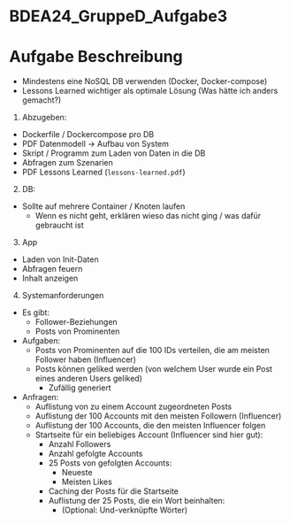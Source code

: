 # BDEA24_GruppeD_Aufgabe3

# Aufgabe Beschreibung

- Mindestens eine NoSQL DB verwenden (Docker, Docker-compose)
- Lessons Learned wichtiger als optimale Lösung (Was hätte ich anders gemacht?)

1. Abzugeben:
- Dockerfile / Dockercompose pro DB
- PDF Datenmodell -> Aufbau von System
- Skript / Programm zum Laden von Daten in die DB
- Abfragen zum Szenarien
- PDF Lessons Learned (`lessons-learned.pdf`)

2. DB:
- Sollte auf mehrere Container / Knoten laufen
  - Wenn es nicht geht, erklären wieso das nicht ging / was dafür gebraucht ist

3. App
- Laden von Init-Daten
- Abfragen feuern
- Inhalt anzeigen

4. Systemanforderungen
- Es gibt:
  - Follower-Beziehungen
  - Posts von Prominenten
- Aufgaben:
  - Posts von Prominenten auf die 100 IDs verteilen, die am meisten Follower haben (Influencer)
  - Posts können geliked werden (von welchem User wurde ein Post eines anderen Users geliked)
    - Zufällig generiert
- Anfragen:
  - Auflistung von zu einem Account zugeordneten Posts
  - Auflistung der 100 Accounts mit den meisten Followern (Influencer)
  - Auflistung der 100 Accounts, die den meisten Influencer folgen
  - Startseite für ein beliebiges Account (Influencer sind hier gut):
    - Anzahl Followers
    - Anzahl gefolgte Accounts
    - 25 Posts von gefolgten Accounts:
      - Neueste
      - Meisten Likes
    - Caching der Posts für die Startseite
    - Auflistung der 25 Posts, die ein Wort beinhalten:
      - (Optional: Und-verknüpfte Wörter)

